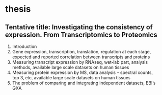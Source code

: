 # thesis
## Tentative title: Investigating the consistency of expression. From Transcriptomics to Proteomics

1. Introduction
11. Gene expression, transcription, translation, regulation at each stage, expected and reported correlation between transcripts and proteins 
12. Measuring transcript expression by RNAseq, wet-lab part, analysis methods, available large scale datasets on human tissues
13. Measuring protein expression by MS, data analysis – spectral counts, top 3, etc, available large scale datasets on human tissues
14. The problem of comparing and integrating independent datasets, EBI’s GXA
